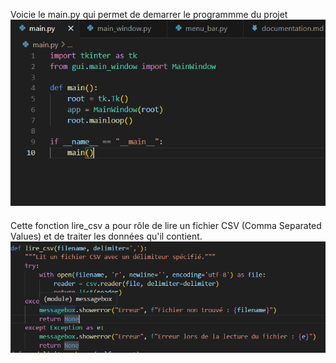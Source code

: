 Voicie le main.py qui permet de demarrer le programmme du projet
![Capture du main.py qui permet de demarrer le programme du projet](images/picture1.png)

####
Cette fonction lire_csv a pour rôle de lire un fichier CSV (Comma Separated Values) et de traiter les données qu'il contient.
![Capture du main.py qui permet de demarrer le programme du projet](images/picture2.png)

